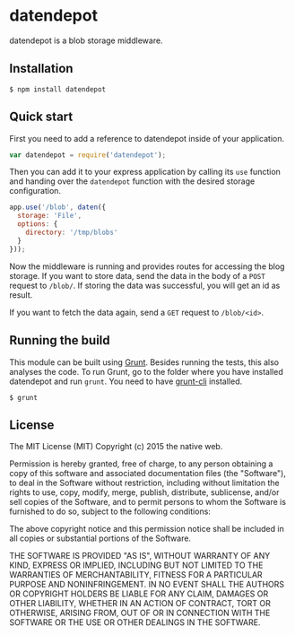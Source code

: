 # datendepot

datendepot is a blob storage middleware.

## Installation

    $ npm install datendepot

## Quick start

First you need to add a reference to datendepot inside of your application.

```javascript
var datendepot = require('datendepot');
```

Then you can add it to your express application by calling its `use` function and handing over the `datendepot` function with the desired storage configuration.

```javascript
app.use('/blob', daten({
  storage: 'File',
  options: {
    directory: '/tmp/blobs'
  }
}));
```

Now the middleware is running and provides routes for accessing the blog storage. If you want to store data, send the data in the body of a `POST` request to `/blob/`. If storing the data was successful, you will get an id as result.

If you want to fetch the data again, send a `GET` request to `/blob/<id>`.

## Running the build

This module can be built using [Grunt](http://gruntjs.com/). Besides running the tests, this also analyses the code. To run Grunt, go to the folder where you have installed datendepot and run `grunt`. You need to have [grunt-cli](https://github.com/gruntjs/grunt-cli) installed.

    $ grunt

## License

The MIT License (MIT)
Copyright (c) 2015 the native web.

Permission is hereby granted, free of charge, to any person obtaining a copy of this software and associated documentation files (the "Software"), to deal in the Software without restriction, including without limitation the rights to use, copy, modify, merge, publish, distribute, sublicense, and/or sell copies of the Software, and to permit persons to whom the Software is furnished to do so, subject to the following conditions:

The above copyright notice and this permission notice shall be included in all copies or substantial portions of the Software.

THE SOFTWARE IS PROVIDED "AS IS", WITHOUT WARRANTY OF ANY KIND, EXPRESS OR IMPLIED, INCLUDING BUT NOT LIMITED TO THE WARRANTIES OF MERCHANTABILITY, FITNESS FOR A PARTICULAR PURPOSE AND NONINFRINGEMENT. IN NO EVENT SHALL THE AUTHORS OR COPYRIGHT HOLDERS BE LIABLE FOR ANY CLAIM, DAMAGES OR OTHER LIABILITY, WHETHER IN AN ACTION OF CONTRACT, TORT OR OTHERWISE, ARISING FROM, OUT OF OR IN CONNECTION WITH THE SOFTWARE OR THE USE OR OTHER DEALINGS IN THE SOFTWARE.
